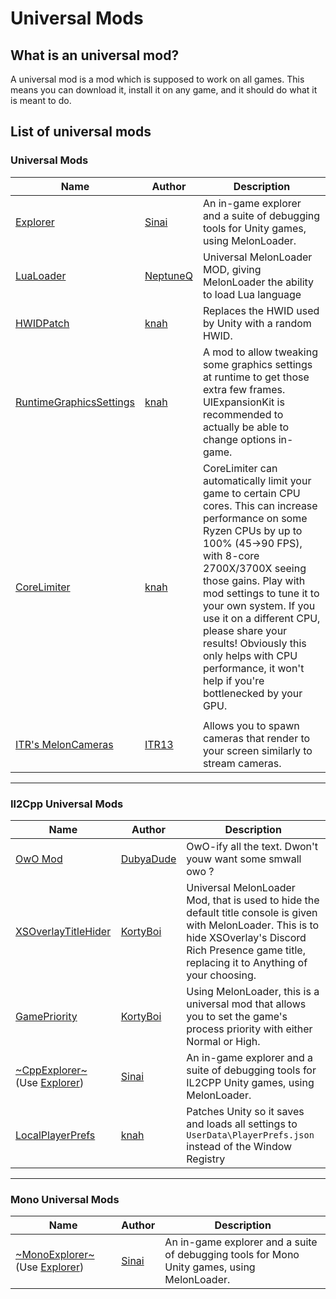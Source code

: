 # Universal Mods

## What is an universal mod?

A universal mod is a mod which is supposed to work on all games. This means you can download it, install it on any game, and it should do what it is meant to do.

## List of universal mods

### Universal Mods

| Name                                                                | Author                                  | Description                                                                                                                                                                                                                                                                                                                                                                                                      |
| ------------------------------------------------------------------- | --------------------------------------- | ---------------------------------------------------------------------------------------------------------------------------------------------------------------------------------------------------------------------------------------------------------------------------------------------------------------------------------------------------------------------------------------------------------------- |
| [Explorer](https://github.com/sinai-dev/Explorer/releases)          | [Sinai](https://github.com/sinai-dev)   | An in-game explorer and a suite of debugging tools for Unity games, using MelonLoader.                                                                                                                                                                                                                                                                                                                           |  |  |
| [LuaLoader](https://github.com/NeptuneQ/LuaLoader/releases)         | [NeptuneQ](https://github.com/NeptuneQ) | Universal MelonLoader MOD, giving MelonLoader the ability to load Lua language                                                                                                                                                                                                                                                                                                                                   |  |  |
| [HWIDPatch](https://github.com/knah/VRCMods/releases/tag/hwid-1.0)  | [knah](https://github.com/knah)         | Replaces the HWID used by Unity with a random HWID.                                                                                                                                                                                                                                                                                                                                                              |  |  |
| [RuntimeGraphicsSettings](https://github.com/knah/VRCMods/releases) | [knah](https://github.com/knah)         | A mod to allow tweaking some graphics settings at runtime to get those extra few frames. UIExpansionKit is recommended to actually be able to change options in-game.                                                                                                                                                                                                                                            |  |  |
| [CoreLimiter](https://github.com/knah/VRCMods/releases/tag/cl-1.0)  | [knah](https://github.com/knah)         | CoreLimiter can automatically limit your game to certain CPU cores. This can increase performance on some Ryzen CPUs by up to 100% (45→90 FPS), with 8-core 2700X/3700X seeing those gains. Play with mod settings to tune it to your own system. If you use it on a different CPU, please share your results! Obviously this only helps with CPU performance, it won't help if you're bottlenecked by your GPU. 
|  |  |
| [ITR's MelonCameras](https://github.com/ITR13/ITR-sMelonCameras/releases)                            | [ITR13](https://github.com/ITR13)         | Allows you to spawn cameras that render to your screen similarly to stream cameras.                                                                                                                           |  |  |

<hr>

### Il2Cpp Universal Mods

| Name                                                                                                 | Author                                    | Description                                                                                                                                                                                                   |
| ---------------------------------------------------------------------------------------------------- | ----------------------------------------- | ------------------------------------------------------------------------------------------------------------------------------------------------------------------------------------------------------------- |
| [OwO Mod](https://github.com/DubyaDude/OwO-Mod/releases)                                             | [DubyaDude](https://github.com/DubyaDude) | OwO-ify all the text. Dwon't youw want some smwall owo ?                                                                                                                                                      |
| [XSOverlayTitleHider](https://github.com/KortyBoi/XSOverlayTitleHider/releases)                      | [KortyBoi](https://github.com/KortyBoi)   | Universal MelonLoader Mod, that is used to hide the default title console is given with MelonLoader. This is to hide XSOverlay's Discord Rich Presence game title, replacing it to Anything of your choosing. |
| [GamePriority](https://github.com/KortyBoi/GamePriority/releases)                                    | [KortyBoi](https://github.com/KortyBoi)   | Using MelonLoader, this is a universal mod that allows you to set the game's process priority with either Normal or High.                                                                                     |
| [~CppExplorer~](https://github.com/sinai-dev/CppExplorer/releases) (Use [Explorer](#universal-mods)) | [Sinai](https://github.com/sinai-dev)     | An in-game explorer and a suite of debugging tools for IL2CPP Unity games, using MelonLoader.                                                                                                                 |
| [LocalPlayerPrefs](https://github.com/knah/VRCMods/releases/tag/updates-2020-09-21)                  | [knah](https://github.com/knah)           | Patches Unity so it saves and loads all settings to `UserData\PlayerPrefs.json` instead of the Window Registry                                                                                                |

<hr>

### Mono Universal Mods

| Name                                                                                                   | Author                                | Description                                                                                 |
| ------------------------------------------------------------------------------------------------------ | ------------------------------------- | ------------------------------------------------------------------------------------------- |
| [~MonoExplorer~](https://github.com/sinai-dev/MonoExplorer/releases) (Use [Explorer](#universal-mods)) | [Sinai](https://github.com/sinai-dev) | An in-game explorer and a suite of debugging tools for Mono Unity games, using MelonLoader. |
